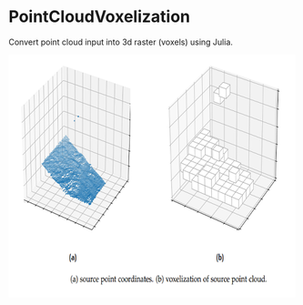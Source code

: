 # PointCloudVoxelization
Convert point cloud input into 3d raster (voxels) using Julia.

<img src="docs/voxelizeExample.PNG" alt="Screenshot" width="685" height="426">
